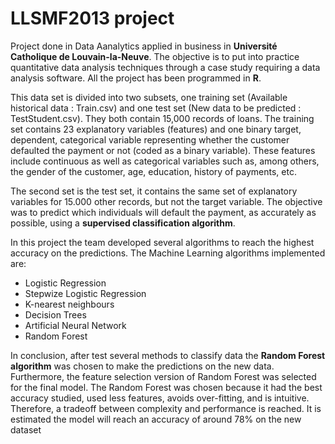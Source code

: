 # LLSMF2013 project

Project done in Data Aanalytics applied in business in **Université Catholique de Louvain-la-Neuve**. The objective is to put into practice quantitative data analysis techniques through a case study requiring a data analysis software. All the project has been programmed in **R**.

This data set is divided into two subsets, one training set (Available historical data : Train.csv) and one test set (New data to be predicted : TestStudent.csv). They both contain 15,000 records of loans. The training set contains 23 explanatory variables (features) and one binary target, dependent, categorical variable representing whether the customer defaulted the payment or not (coded as a binary variable). These features include continuous as well as categorical variables such as, among others, the gender of the customer, age, education, history of payments, etc. 

The second set is the test set, it contains the same set of explanatory variables for 15.000 other records, but not the target variable. The objective was to predict which individuals will default the payment, as accurately as possible, using a **supervised classification algorithm**.

In this project the team developed several algorithms to reach the highest accuracy on the predictions. The Machine Learning algorithms implemented are:

- Logistic Regression
- Stepwize Logistic Regression
- K-nearest neighbours
- Decision Trees
- Artificial Neural Network
- Random Forest

In conclusion, after test several methods to classify data the **Random Forest algorithm** was chosen to make the predictions on the new data. Furthermore, the feature selection version of Random Forest was selected for the final model. The Random Forest was chosen because it had the best accuracy studied, used less features, avoids over-fitting, and is intuitive. Therefore, a tradeoff between complexity and performance is reached. It is estimated the model will reach an accuracy of around 78% on the new dataset

